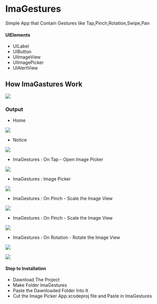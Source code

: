 # ImaGestures
 Simple App that Contain Gestures like Tap,Pinch,Rotation,Swipe,Pan




#### UIElements
 
 - UILabel
 - UIButton
 - UIImageView
 - UIImagePicker
 - UIAlertView
 
 ## How ImaGastures Work
 
 ![](ImaGestures/output/ImaGesture.gif)
 
 ### Output
 
  - Home

![](ImaGestures/output/1.png)

 - Notice

![](ImaGestures/output/2.png)

 - ImaGestures : On Tap - Open Image Picker

![](ImaGestures/output/3.png)

 - ImaGestures : Image Picker

![](ImaGestures/output/4.png)

 - ImaGestures : On Pinch - Scale the Image View

![](ImaGestures/output/5.png)

- ImaGestures : On Pinch - Scale the Image View

![](ImaGestures/output/6.png)

- ImaGestures : On Rotation - Rotate the Image View

![](ImaGestures/output/7.png)

![](ImaGestures/output/8.png)

#### Step to Installation
 
 - Dawnload The Project
 - Make Folder ImaGestures
 - Paste the Dawnloaded Folder Into It
 - Cut the Image Picker App.xcodeproj file and Paste in ImaGestures
 

